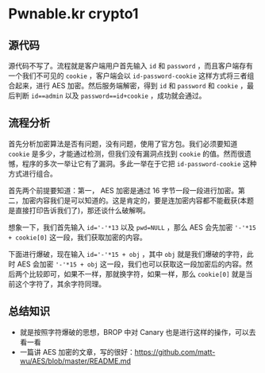 # Pwnable.kr crypto1

## 源代码
源代码不写了。流程就是客户端用户首先输入 `id` 和 `password` ，而且客户端存有一个我们不可见的 `cookie` ，客户端会以 `id-password-cookie` 这样方式将三者组合起来，进行 AES 加密。然后服务端解密，得到 `id` 和 `password` 和 `cookie` ，最后判断 `id==admin` 以及 `password==id+cookie` ，成功就会通过。

## 流程分析
首先分析加密算法是否有问题，没有问题，使用了官方包。我们必须要知道 `cookie` 是多少，才能通过检测，但我们没有漏洞点找到 `cookie` 的值。然而很遗憾，程序的多次一举让它有了漏洞。多此一举在于它把 `id-password-cookie` 这种方式进行组合。

首先两个前提要知道：第一， AES 加密是通过 16 字节一段一段进行加密。第二，加密内容我们是可以知道的。这是肯定的，要是连加密内容都不能截获(本题是直接打印告诉我们了)，那还谈什么破解啊。

想象一下，我们首先输入 `id='-'*13` 以及 `pwd=NULL` ，那么 AES 会先加密 `'-'*15 + cookie[0]` 这一段，我们获取加密的内容。

下面进行爆破，现在输入 `id='-'*15 + obj` ，其中 `obj` 就是我们爆破的字符，此时 AES 会加密 `'-'*15 + obj` 这一段，我们也可以获取这一段加密后的内容。然后两个比较即可，如果不一样，那就换字符，如果一样，那么 `cookie[0]` 就是当前这个字符了，其余字符同理。

## 总结知识
- 就是按照字符爆破的思想，BROP 中对 Canary 也是进行这样的操作，可以去看一看
- 一篇讲 AES 加密的文章，写的很好：https://github.com/matt-wu/AES/blob/master/README.md